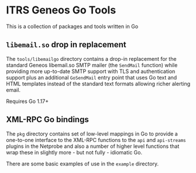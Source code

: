 # ITRS Geneos Go Tools

This is a collection of packages and tools written in Go

## `libemail.so` drop in replacement

The `tools/libemailgo` directory contains a drop-in replacement for the standard Geneos libemail.so SMTP mailer (the `SendMail` function) while providing more up-to-date SMTP support with TLS and authentication support plus an additional `GoSendMail` entry point that uses Go text and HTML templates instead of the standard text formats allowing richer alerting email.

Requires Go 1.17+

## XML-RPC Go bindings

The `pkg` directory contains set of low-level mappings in Go to provide a one-to-one interface to the XML-RPC functions to the `api` and `api-streams` plugins in the Netprobe and also a number of higher level functions that wrap these in slightly more - but not fully - idiomatic Go. 

There are some basic examples of use in the `example` directory.
